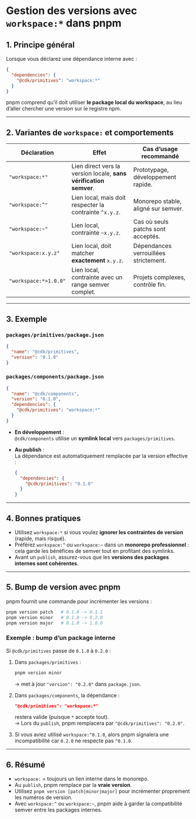 # Gestion des versions avec `workspace:*` dans pnpm

## 1. Principe général

Lorsque vous déclarez une dépendance interne avec :

```json
{
  "dependencies": {
    "@cdk/primitives": "workspace:*"
  }
}
```

pnpm comprend qu’il doit utiliser **le package local du workspace**, au lieu d’aller chercher une version sur le registre npm.

---

## 2. Variantes de `workspace:` et comportements

| Déclaration                  | Effet                                                          | Cas d’usage recommandé |
|-------------------------------|---------------------------------------------------------------|-------------------------|
| `"workspace:*"`               | Lien direct vers la version locale, **sans vérification semver**. | Prototypage, développement rapide. |
| `"workspace:^"`               | Lien local, mais doit respecter la contrainte `^x.y.z`.       | Monorepo stable, aligné sur semver. |
| `"workspace:~"`               | Lien local, contrainte `~x.y.z`.                              | Cas où seuls patchs sont acceptés. |
| `"workspace:x.y.z"`           | Lien local, doit matcher **exactement** `x.y.z`.              | Dépendances verrouillées strictement. |
| `"workspace:*>1.0.0"`         | Lien local, contrainte avec un range semver complet.          | Projets complexes, contrôle fin. |

---

## 3. Exemple

### `packages/primitives/package.json`
```json
{
  "name": "@cdk/primitives",
  "version": "0.1.0"
}
```

### `packages/components/package.json`
```json
{
  "name": "@cdk/components",
  "version": "0.1.0",
  "dependencies": {
    "@cdk/primitives": "workspace:*"
  }
}
```

- **En développement** :  
  `@cdk/components` utilise un **symlink local** vers `packages/primitives`.

- **Au publish** :  
  La dépendance est automatiquement remplacée par la version effective :  

  ```json
  {
    "dependencies": {
      "@cdk/primitives": "0.1.0"
    }
  }
  ```

---

## 4. Bonnes pratiques

- Utilisez `workspace:*` si vous voulez **ignorer les contraintes de version** (rapide, mais risqué).  
- Préférez `workspace:^` ou `workspace:~` dans un **monorepo professionnel** : cela garde les bénéfices de semver tout en profitant des symlinks.  
- Avant un `publish`, assurez-vous que les **versions des packages internes sont cohérentes**.  

---

## 5. Bump de version avec pnpm

pnpm fournit une commande pour incrémenter les versions :  

```bash
pnpm version patch   # 0.1.0 -> 0.1.1
pnpm version minor   # 0.1.0 -> 0.2.0
pnpm version major   # 0.1.0 -> 1.0.0
```

### Exemple : bump d’un package interne

Si `@cdk/primitives` passe de `0.1.0` à `0.2.0` :

1. Dans `packages/primitives` :
   ```bash
   pnpm version minor
   ```
   → met à jour `"version": "0.2.0"` dans `package.json`.

2. Dans `packages/components`, la dépendance :
   ```json
   "@cdk/primitives": "workspace:*"
   ```
   restera valide (puisque `*` accepte tout).  
   → Lors du `publish`, pnpm remplacera par `"@cdk/primitives": "0.2.0"`.

3. Si vous aviez utilisé `workspace:^0.1.0`, alors pnpm signalera une incompatibilité car `0.2.0` ne respecte pas `^0.1.0`.

---

## 6. Résumé

- `workspace:` = toujours un lien interne dans le monorepo.  
- Au `publish`, pnpm remplace par la **vraie version**.  
- Utilisez `pnpm version [patch|minor|major]` pour incrémenter proprement les numéros de version.  
- Avec `workspace:^` ou `workspace:~`, pnpm aide à garder la compatibilité semver entre les packages internes.
